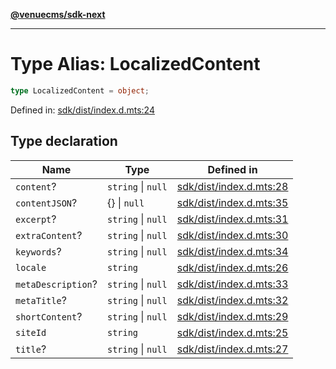 [**@venuecms/sdk-next**](../Index.md)

***

# Type Alias: LocalizedContent

```ts
type LocalizedContent = object;
```

Defined in: [sdk/dist/index.d.mts:24](https://github.com/venuecms/sdk/blob/0048e875fedcd11f329f993e4088b84401af4036/packages/sdk/dist/index.d.mts#L24)

## Type declaration

| Name | Type | Defined in |
| ------ | ------ | ------ |
| <a id="content"></a> `content`? | `string` \| `null` | [sdk/dist/index.d.mts:28](https://github.com/venuecms/sdk/blob/0048e875fedcd11f329f993e4088b84401af4036/packages/sdk/dist/index.d.mts#L28) |
| <a id="contentjson"></a> `contentJSON`? | \{\} \| `null` | [sdk/dist/index.d.mts:35](https://github.com/venuecms/sdk/blob/0048e875fedcd11f329f993e4088b84401af4036/packages/sdk/dist/index.d.mts#L35) |
| <a id="excerpt"></a> `excerpt`? | `string` \| `null` | [sdk/dist/index.d.mts:31](https://github.com/venuecms/sdk/blob/0048e875fedcd11f329f993e4088b84401af4036/packages/sdk/dist/index.d.mts#L31) |
| <a id="extracontent"></a> `extraContent`? | `string` \| `null` | [sdk/dist/index.d.mts:30](https://github.com/venuecms/sdk/blob/0048e875fedcd11f329f993e4088b84401af4036/packages/sdk/dist/index.d.mts#L30) |
| <a id="keywords"></a> `keywords`? | `string` \| `null` | [sdk/dist/index.d.mts:34](https://github.com/venuecms/sdk/blob/0048e875fedcd11f329f993e4088b84401af4036/packages/sdk/dist/index.d.mts#L34) |
| <a id="locale"></a> `locale` | `string` | [sdk/dist/index.d.mts:26](https://github.com/venuecms/sdk/blob/0048e875fedcd11f329f993e4088b84401af4036/packages/sdk/dist/index.d.mts#L26) |
| <a id="metadescription"></a> `metaDescription`? | `string` \| `null` | [sdk/dist/index.d.mts:33](https://github.com/venuecms/sdk/blob/0048e875fedcd11f329f993e4088b84401af4036/packages/sdk/dist/index.d.mts#L33) |
| <a id="metatitle"></a> `metaTitle`? | `string` \| `null` | [sdk/dist/index.d.mts:32](https://github.com/venuecms/sdk/blob/0048e875fedcd11f329f993e4088b84401af4036/packages/sdk/dist/index.d.mts#L32) |
| <a id="shortcontent"></a> `shortContent`? | `string` \| `null` | [sdk/dist/index.d.mts:29](https://github.com/venuecms/sdk/blob/0048e875fedcd11f329f993e4088b84401af4036/packages/sdk/dist/index.d.mts#L29) |
| <a id="siteid"></a> `siteId` | `string` | [sdk/dist/index.d.mts:25](https://github.com/venuecms/sdk/blob/0048e875fedcd11f329f993e4088b84401af4036/packages/sdk/dist/index.d.mts#L25) |
| <a id="title"></a> `title`? | `string` \| `null` | [sdk/dist/index.d.mts:27](https://github.com/venuecms/sdk/blob/0048e875fedcd11f329f993e4088b84401af4036/packages/sdk/dist/index.d.mts#L27) |
